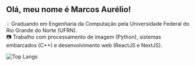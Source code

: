 ## Olá, meu nome é Marcos Aurélio!
💡 Graduando em Engenharia da Computação pela Universidade Federal do Rio Grande do Norte (UFRN). <br>
📷 Trabalho com processamento de imagem (Python), sistemas embarcados (C++) e desenvolvimento web (ReactJS e NextJS).


![Top Langs](https://github-readme-stats.vercel.app/api/top-langs/?username=marcostavar3s&layout=compact&theme=midnight-purple&custom_title=Linguagens%20Mais%20Usadas)

<!--
<div style="display: inline_block"><br>
   <h3>Projetos que trabalho atualmente:</h3>
     <img align="center" alt="Marcos-Python" height="30" width="40" src="https://raw.githubusercontent.com/devicons/devicon/master/icons/python/python-original.svg">
     <img align="center" alt="Marcos-Cplusplus" height="30" width="40" src="https://raw.githubusercontent.com/devicons/devicon/master/icons/cplusplus/cplusplus-original.svg">

  <img align="center" alt="Marcos-HTML" height="30" width="40" src="https://raw.githubusercontent.com/devicons/devicon/master/icons/html5/html5-original.svg">
  <img align="center" alt="Marcos-JS" height="30" width="40" src="https://raw.githubusercontent.com/devicons/devicon/master/icons/javascript/javascript-plain.svg">
  <img align="center" alt="Marcos-React" height="30" width="40" src="https://raw.githubusercontent.com/devicons/devicon/master/icons/react/react-original.svg">
</div>
-->
